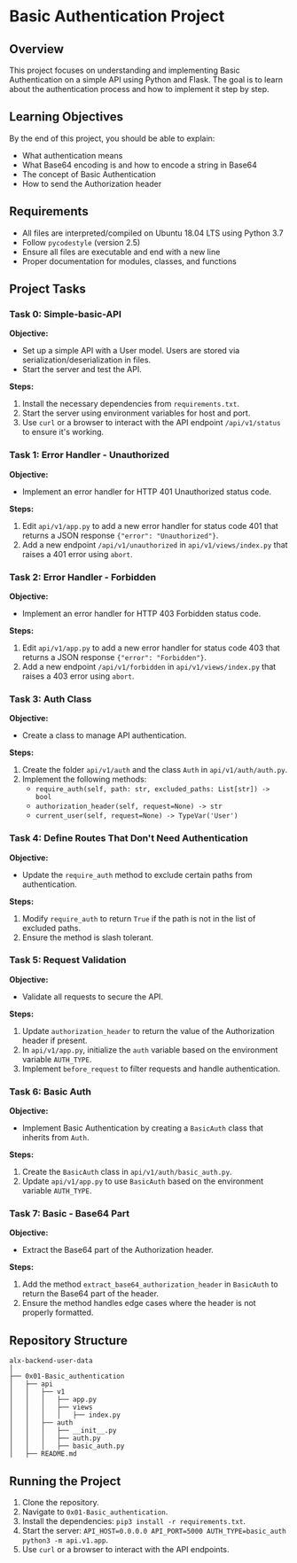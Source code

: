 # Basic Authentication Project

## Overview

This project focuses on understanding and implementing Basic Authentication on a simple API using Python and Flask. The goal is to learn about the authentication process and how to implement it step by step.

## Learning Objectives

By the end of this project, you should be able to explain:
- What authentication means
- What Base64 encoding is and how to encode a string in Base64
- The concept of Basic Authentication
- How to send the Authorization header

## Requirements

- All files are interpreted/compiled on Ubuntu 18.04 LTS using Python 3.7
- Follow `pycodestyle` (version 2.5)
- Ensure all files are executable and end with a new line
- Proper documentation for modules, classes, and functions

## Project Tasks

### Task 0: Simple-basic-API

**Objective:** 
- Set up a simple API with a User model. Users are stored via serialization/deserialization in files.
- Start the server and test the API.

**Steps:**
1. Install the necessary dependencies from `requirements.txt`.
2. Start the server using environment variables for host and port.
3. Use `curl` or a browser to interact with the API endpoint `/api/v1/status` to ensure it's working.

### Task 1: Error Handler - Unauthorized

**Objective:**
- Implement an error handler for HTTP 401 Unauthorized status code.

**Steps:**
1. Edit `api/v1/app.py` to add a new error handler for status code 401 that returns a JSON response `{"error": "Unauthorized"}`.
2. Add a new endpoint `/api/v1/unauthorized` in `api/v1/views/index.py` that raises a 401 error using `abort`.

### Task 2: Error Handler - Forbidden

**Objective:**
- Implement an error handler for HTTP 403 Forbidden status code.

**Steps:**
1. Edit `api/v1/app.py` to add a new error handler for status code 403 that returns a JSON response `{"error": "Forbidden"}`.
2. Add a new endpoint `/api/v1/forbidden` in `api/v1/views/index.py` that raises a 403 error using `abort`.

### Task 3: Auth Class

**Objective:**
- Create a class to manage API authentication.

**Steps:**
1. Create the folder `api/v1/auth` and the class `Auth` in `api/v1/auth/auth.py`.
2. Implement the following methods:
   - `require_auth(self, path: str, excluded_paths: List[str]) -> bool`
   - `authorization_header(self, request=None) -> str`
   - `current_user(self, request=None) -> TypeVar('User')`

### Task 4: Define Routes That Don't Need Authentication

**Objective:**
- Update the `require_auth` method to exclude certain paths from authentication.

**Steps:**
1. Modify `require_auth` to return `True` if the path is not in the list of excluded paths.
2. Ensure the method is slash tolerant.

### Task 5: Request Validation

**Objective:**
- Validate all requests to secure the API.

**Steps:**
1. Update `authorization_header` to return the value of the Authorization header if present.
2. In `api/v1/app.py`, initialize the `auth` variable based on the environment variable `AUTH_TYPE`.
3. Implement `before_request` to filter requests and handle authentication.

### Task 6: Basic Auth

**Objective:**
- Implement Basic Authentication by creating a `BasicAuth` class that inherits from `Auth`.

**Steps:**
1. Create the `BasicAuth` class in `api/v1/auth/basic_auth.py`.
2. Update `api/v1/app.py` to use `BasicAuth` based on the environment variable `AUTH_TYPE`.

### Task 7: Basic - Base64 Part

**Objective:**
- Extract the Base64 part of the Authorization header.

**Steps:**
1. Add the method `extract_base64_authorization_header` in `BasicAuth` to return the Base64 part of the header.
2. Ensure the method handles edge cases where the header is not properly formatted.

## Repository Structure

```
alx-backend-user-data
│
├── 0x01-Basic_authentication
│   ├── api
│   │   ├── v1
│   │   │   ├── app.py
│   │   │   ├── views
│   │   │   │   ├── index.py
│   │   ├── auth
│   │   │   ├── __init__.py
│   │   │   ├── auth.py
│   │   │   ├── basic_auth.py
│   ├── README.md
```

## Running the Project

1. Clone the repository.
2. Navigate to `0x01-Basic_authentication`.
3. Install the dependencies: `pip3 install -r requirements.txt`.
4. Start the server: `API_HOST=0.0.0.0 API_PORT=5000 AUTH_TYPE=basic_auth python3 -m api.v1.app`.
5. Use `curl` or a browser to interact with the API endpoints.
